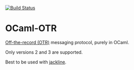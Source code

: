 [![Build Status](https://travis-ci.org/hannesm/ocaml-otr.svg?branch=master)](https://travis-ci.org/hannesm/ocaml-otr)


OCaml-OTR
=========

[Off-the-record (OTR)](https://otr.cypherpunks.ca/) messaging protocol, purely in OCaml.

Only versions 2 and 3 are supported.

Best to be used with [jackline](http://github.com/hannesm/jackine).
